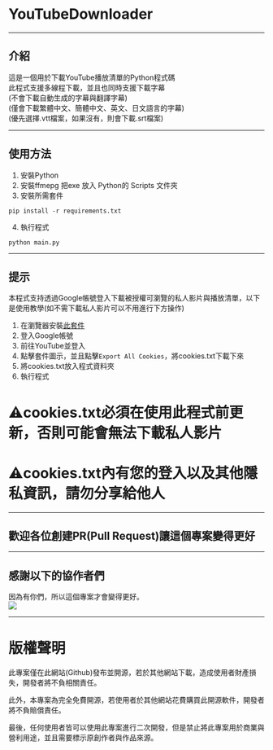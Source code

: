 # YouTubeDownloader 

---

## 介紹
這是一個用於下載YouTube播放清單的Python程式碼</br>
此程式支援多線程下載，並且也同時支援下載字幕  
(不會下載自動生成的字幕與翻譯字幕)  
(僅會下載繁體中文、簡體中文、英文、日文語言的字幕)  
(優先選擇.vtt檔案，如果沒有，則會下載.srt檔案)  

---

## 使用方法
1. 安裝Python
2. 安裝ffmepg 把exe 放入 Python的 Scripts 文件夾
3. 安裝所需套件
```
pip install -r requirements.txt
```
4. 執行程式
```
python main.py
```

---

## 提示
本程式支持透過Google帳號登入下載被授權可瀏覽的私人影片與播放清單，以下是使用教學(如不需下載私人影片可以不用進行下方操作)
1. 在瀏覽器安裝[此套件](https://chromewebstore.google.com/detail/get-cookiestxt-locally/cclelndahbckbenkjhflpdbgdldlbecc)
2. 登入Google帳號
3. 前往YouTube並登入
4. 點擊套件圖示，並且點擊`Export All Cookies`，將cookies.txt下載下來
5. 將cookies.txt放入程式資料夾
6. 執行程式

# ⚠️cookies.txt必須在使用此程式前更新，否則可能會無法下載私人影片
# ⚠️cookies.txt內有您的登入以及其他隱私資訊，請勿分享給他人


---

## 歡迎各位創建PR(Pull Request)讓這個專案變得更好

---

## 感謝以下的協作者們
因為有你們，所以這個專案才會變得更好。<br/>
<a href="https://github.com/Neko-no-akuma-TW/YouTubePlaylistDownloader/graphs/contributors">
  <img src="https://contrib.rocks/image?repo=Neko-no-akuma-TW/YouTubePlaylistDownloader" />
</a>

---

# 版權聲明
此專案僅在此網站(Github)發布並開源，若於其他網站下載，造成使用者財產損失，開發者將不負相關責任。

此外，本專案為完全免費開源，若使用者於其他網站花費購買此開源軟件，開發者將不負賠償責任。

最後，任何使用者皆可以使用此專案進行二次開發，但是禁止將此專案用於商業與營利用途，並且需要標示原創作者與作品來源。
